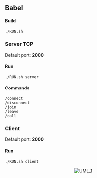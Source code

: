 ## Babel

#### Build
```BASH
./RUN.sh
```

### Server TCP
Default port: **2000**

#### Run
```BASH
./RUN.sh server
```

#### Commands
```
/connect
/disconnect
/join
/leave
/call
```

### Client
Default port: **2000**

#### Run
```BASH
./RUN.sh client
```

<p align="center">
    <a><img src="https://raw.githubusercontent.com/EpitechPromo2024/B-CPP-500-LYN-5-1-babel-martin.rougeron/resources/UML_1.png" alt="UML_1"></a>
</p>